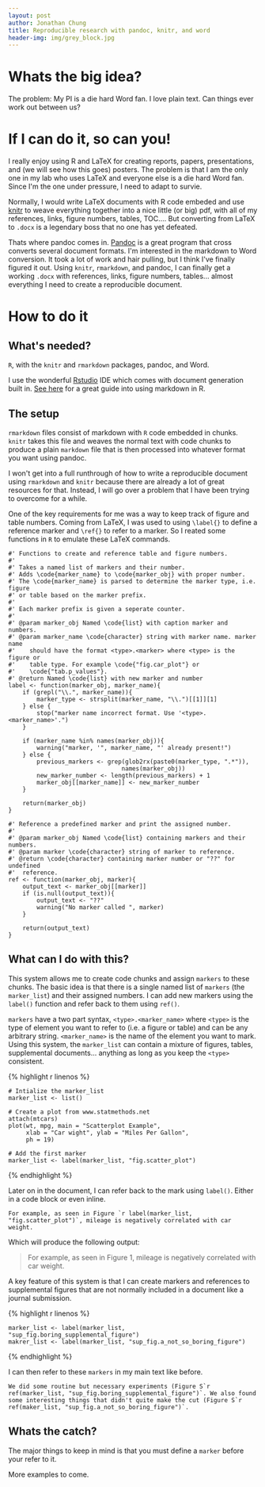 ```yaml
---
layout: post
author: Jonathan Chung
title: Reproducible research with pandoc, knitr, and word
header-img: img/grey_block.jpg
---
```


# Whats the big idea?

The problem: My PI is a die hard Word fan. I love plain text. Can things ever
work out between us?


# If I can do it, so can you!

I really enjoy using R and LaTeX for creating reports, papers, presentations, and (we will see how this goes) posters. The problem is that I am the only one in my lab who uses LaTeX and everyone else is a die hard Word fan. Since I'm the one under pressure, I need to adapt to survie.

Normally, I would write LaTeX documents with R code embeded and use [knitr] to weave everything together into a nice little (or big) pdf, with all of my references, links, figure numbers, tables, TOC.... But converting from LaTeX to `.docx` is a legendary boss that no one has yet defeated.

Thats where pandoc comes in. [Pandoc] is a great program that cross converts several document formats. I'm interested in the markdown to Word conversion. It took a lot of work and hair pulling, but I think I've finally figured it out. Using `knitr`, `rmarkdown`, and pandoc, I can finally get a working `.docx` with references, links, figure numbers, tables... almost everything I need to create a reproducible document.

# How to do it

## What's needed?

`R`, with the `knitr` and `rmarkdown` packages, pandoc, and Word.

I use the wonderful [Rstudio]() IDE which comes with document generation built in. [See here]() for a great guide into using markdown in R.

## The setup

`rmarkdown` files consist of markdown with `R` code embedded in chunks. `knitr` takes this file and weaves the normal text with code chunks to produce a plain `markdown` file that is then processed into whatever format you want using pandoc.

I won't get into a full runthrough of how to write a reproducible document using `rmarkdown` and `knitr` because there are already a lot of great resources for that. Instead, I will go over a problem that I have been trying to overcome for a while. 

One of the key requirements for me was a way to keep track of figure and table numbers. Coming from LaTeX, I was used to using `\label{}` to define a reference marker and `\ref{}` to refer to a marker. So I reated some functions in `R` to emulate these LaTeX commands.

```{r}
#' Functions to create and reference table and figure numbers.
#'
#' Takes a named list of markers and their number.
#' Adds \code{marker_name} to \code{marker_obj} with proper number.
#' The \code{marker_name} is parsed to determine the marker type, i.e. figure
#' or table based on the marker prefix.
#' 
#' Each marker prefix is given a seperate counter.
#' 
#' @param marker_obj Named \code{list} with caption marker and numbers.
#' @param marker_name \code{character} string with marker name. marker name
#'    should have the format <type>.<marker> where <type> is the figure or
#'    table type. For example \code{"fig.car_plot"} or
#'    \code{"tab.p_values"}.
#' @return Named \code{list} with new marker and number
label <- function(marker_obj, marker_name){
    if (grepl("\\.", marker_name)){
        marker_type <- strsplit(marker_name, "\\.")[[1]][1]
    } else {
        stop("marker name incorrect format. Use '<type>.<marker_name>'.")
	}

	if (marker_name %in% names(marker_obj)){
		warning("marker, '", marker_name, "' already present!")
	} else {
		previous_markers <- grep(glob2rx(paste0(marker_type, ".*")), 
								names(marker_obj))
		new_marker_number <- length(previous_markers) + 1
		marker_obj[[marker_name]] <- new_marker_number
	}

	return(marker_obj)
}

#' Reference a predefined marker and print the assigned number.
#' 
#' @param marker_obj Named \code{list} containing markers and their numbers.
#' @param marker \code{character} string of marker to reference.
#' @return \code{character} containing marker number or "??" for undefined
#'  reference.
ref <- function(marker_obj, marker){
	output_text <- marker_obj[[marker]]
	if (is.null(output_text)){
		output_text <- "??"
		warning("No marker called ", marker)
	}

	return(output_text)
}
```

## What can I do with this?

This system allows me to create code chunks and assign `markers` to these chunks. The basic idea is that there is a single named list of `markers` (the `marker_list`) and their assigned numbers. I can add new markers using the `label()` function and refer back to them using `ref()`.

`markers` have a two part syntax, `<type>.<marker_name>` where `<type>` is the type of element you want to refer to (i.e. a figure or table) and can be any arbitrary string. `<marker_name>` is the name of the element you want to mark. Using this system, the `marker_list` can contain a mixture of figures, tables, supplemental documents... anything as long as you keep the `<type>` consistent.

{% highlight r linenos %}
```{r, chunk1}
# Intialize the marker_list
marker_list <- list()

# Create a plot from www.statmethods.net
attach(mtcars)
plot(wt, mpg, main = "Scatterplot Example",
     xlab = "Car wight", ylab = "Miles Per Gallon",
     ph = 19)

# Add the first marker
marker_list <- label(marker_list, "fig.scatter_plot")
```
{% endhighlight %}

Later on in the document, I can refer back to the mark using `label()`. Either in a code block or even inline.

    For example, as seen in Figure `r label(marker_list, "fig.scatter_plot")`, mileage is negatively correlated with car weight.

Which will produce the following output:

> For example, as seen in Figure 1, mileage is negatively correlated with car weight.


A key feature of this system is that I can create markers and references to supplemental figures that are not normally included in a document like a journal submission.

{% highlight r linenos %}
```{r, chunk2}
marker_list <- label(marker_list, "sup_fig.boring_supplemental_figure")
makrer_list <- label(marker_list, "sup_fig.a_not_so_boring_figure")
```
{% endhighlight %}

I can then refer to these `markers` in my main text like before. 

    We did some routine but necessary experiments (Figure S`r ref(marker_list, "sup_fig.boring_supplemental_figure")`. We also found some interesting things that didn't quite make the cut (Figure S`r ref(maker_list, "sup_fig.a_not_so_boring_figure")`.

## Whats the catch?

The major things to keep in mind is that you must define a `marker` before your refer to it.

More examples to come.

[Pandoc]: http://johnmacfarlane.net/pandoc/
[knitr]: http://yihui.name/knitr/
[Rstudio]: http://www.rstudio.com/
